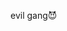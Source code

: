 evil gang😈
<!--
**unicornbetrayal/unicornbetrayal** is a ✨ _special_ ✨ repository because its `README.md` (this file) appears on your GitHub profile.

### Languages I use:

[![My Skills](https://skillicons.dev/icons?i=py,ts)](https://github.com/unicornbetrayal) <img src="https://i.imgur.com/URCYlRw.gif" width="48" height="48" />


Here are some ideas to get you started:

- 🔭 I’m currently working on ...
- 🌱 I’m currently learning ...
- 👯 I’m looking to collaborate on ...
- 🤔 I’m looking for help with ...
- 💬 Ask me about ...
- 📫 How to reach me: ...
- 😄 Pronouns: ...
- ⚡ Fun fact: ...
-->
